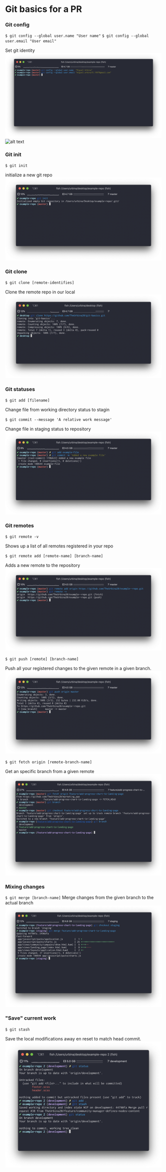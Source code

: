 # Git basics for a PR

### Git config
`$ git config --global user.name "User name"`
`$ git config --global user.email "User email"`

Set git identity
![alt text](https://github.com/TheUrbina20/git-basics/blob/master/images/git%20config.png)
![alt text](https://github.com/TheUrbina20/git-basics/blob/master/images/git%20confit%20list].png)


### Git init
`$ git init`

initialize a new git repo
![alt text](https://github.com/TheUrbina20/git-basics/blob/master/images/git%20init.png)


### Git clone
`$ git clone [remote-identifies]`

Clone the remote repo in our local
![alt text](https://github.com/TheUrbina20/git-basics/blob/master/images/git%20clone.png)



### Git statuses
`$ git add [filename]`

Change file from working directory status to stagin




`$ git commit --message 'A relative work message'`

Change file in staging status to repository
![alt text](https://github.com/TheUrbina20/git-basics/blob/master/images/git%20commit.png)



### Git remotes
`$ git remote -v`

Shows up a list of all remotes registered in your repo




`$ git remote add [remote-name] [branch-name]`

Adds a new remote to the repository
![alt text](https://github.com/TheUrbina20/git-basics/blob/master/images/git%20remotes.png)



`$ git push [remote] [branch-name]`

Push all your registered changes to the given remote in a given branch.
![alt text](https://github.com/TheUrbina20/git-basics/blob/master/images/git%20push.png)


`$ git fetch origin [remote-branch-name]`

Get an specific branch from a given remote
![alt text](https://github.com/TheUrbina20/git-basics/blob/master/images/git%20download%20remote%20branch.png)


### Mixing changes

`$ git merge [branch-name]`
Merge changes from the given branch to the actual branch
![alt text](https://github.com/TheUrbina20/git-basics/blob/master/images/git%20merge%20changes.png)



### "Save" current work

`$ git stash`

Save the local modifications away en reset to match head commit.
![alt text](https://github.com/TheUrbina20/git-basics/blob/master/images/git%20stash.png)

